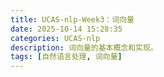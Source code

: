 ```yaml
---
title: UCAS-nlp-Week3：词向量
date: 2025-10-14 15:28:35
categories: UCAS-nlp
description: 词向量的基本概念和实现。
tags: [自然语言处理, 词向量]
---
```

